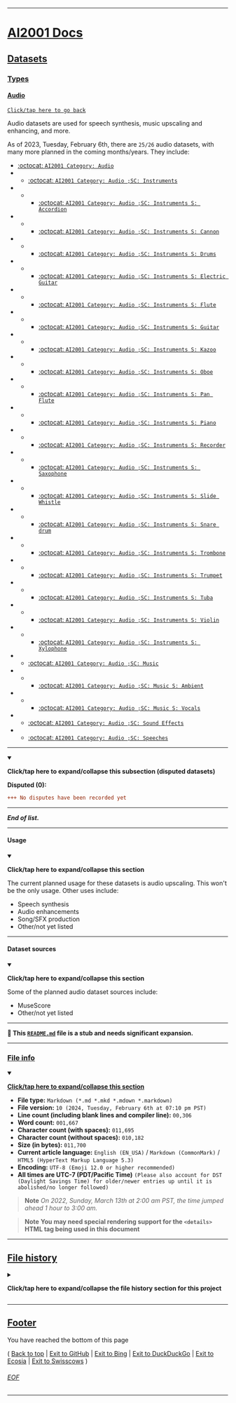 
***

# [AI2001 Docs](/Docs/)

## [Datasets](/Docs/Datasets/)

### [Types](/Docs/Datasets/Types/)

#### [Audio](#Audio)

[`Click/tap here to go back`](/Docs/Datasets/Types/)

Audio datasets are used for speech synthesis, music upscaling and enhancing, and more.

As of 2023, Tuesday, February 6th, there are `25/26` audio datasets, with many more planned in the coming months/years. They include:

- [:octocat: `AI2001 Category: Audio`](https://github.com/seanpm2001/AI2001_Category-Audio/)
- - [:octocat: `AI2001 Category: Audio ;SC: Instruments`](https://github.com/seanpm2001/AI2001_Category-Audio-SC-Instruments/)
- - - [:octocat: `AI2001 Category: Audio ;SC: Instruments S: Accordion`](https://github.com/seanpm2001/AI2001_Category-Audio-SC-Instruments-S-Accordion/)
- - - [:octocat: `AI2001 Category: Audio ;SC: Instruments S: Cannon`](https://github.com/seanpm2001/AI2001_Category-Audio-SC-Instruments-S-Cannon/)
- - - [:octocat: `AI2001 Category: Audio ;SC: Instruments S: Drums`](https://github.com/seanpm2001/AI2001_Category-Audio-SC-Instruments-S-Drums/)
- - - [:octocat: `AI2001 Category: Audio ;SC: Instruments S: Electric Guitar`](https://github.com/seanpm2001/AI2001_Category-Audio-SC-Instruments-S-Electric-Guitar/)
- - - [:octocat: `AI2001 Category: Audio ;SC: Instruments S: Flute`](https://github.com/seanpm2001/AI2001_Category-Audio-SC-Instruments-S-Flute/)
- - - [:octocat: `AI2001 Category: Audio ;SC: Instruments S: Guitar`](https://github.com/seanpm2001/AI2001_Category-Audio-SC-Instruments-S-Guitar/)
- - - [:octocat: `AI2001 Category: Audio ;SC: Instruments S: Kazoo`](https://github.com/seanpm2001/AI2001_Category-Audio-SC-Instruments-S-Kazoo/)
- - - [:octocat: `AI2001 Category: Audio ;SC: Instruments S: Oboe`](https://github.com/seanpm2001/AI2001_Category-Audio-SC-Instruments-S-Oboe/)
- - - [:octocat: `AI2001 Category: Audio ;SC: Instruments S: Pan Flute`](https://github.com/seanpm2001/AI2001_Category-Audio-SC-Instruments-S-Pan-Flute/)
- - - [:octocat: `AI2001 Category: Audio ;SC: Instruments S: Piano`](https://github.com/seanpm2001/AI2001_Category-Audio-SC-Instruments-S-Piano/)
- - - [:octocat: `AI2001 Category: Audio ;SC: Instruments S: Recorder`](https://github.com/seanpm2001/AI2001_Category-Audio-SC-Instruments-S-Recorder/)
- - - [:octocat: `AI2001 Category: Audio ;SC: Instruments S: Saxophone`](https://github.com/seanpm2001/AI2001_Category-Audio-SC-Instruments-S-Saxophone/)
- - - [:octocat: `AI2001 Category: Audio ;SC: Instruments S: Slide Whistle`](https://github.com/seanpm2001/AI2001_Category-Audio-SC-Instruments-S-Slide-whistle/)
- - - [:octocat: `AI2001 Category: Audio ;SC: Instruments S: Snare drum`](https://github.com/seanpm2001/AI2001_Category-Audio-SC-Instruments-S-Snare-Drum/)
- - - [:octocat: `AI2001 Category: Audio ;SC: Instruments S: Trombone`](https://github.com/seanpm2001/AI2001_Category-Audio-SC-Instruments-S-Trombone/)
- - - [:octocat: `AI2001 Category: Audio ;SC: Instruments S: Trumpet`](https://github.com/seanpm2001/AI2001_Category-Audio-SC-Instruments-S-Trumpet/)
- - - [:octocat: `AI2001 Category: Audio ;SC: Instruments S: Tuba`](https://github.com/seanpm2001/AI2001_Category-Audio-SC-Instruments-S-Tuba/)
- - - [:octocat: `AI2001 Category: Audio ;SC: Instruments S: Violin`](https://github.com/seanpm2001/AI2001_Category-Audio-SC-Instruments-S-Violin/)
- - - [:octocat: `AI2001 Category: Audio ;SC: Instruments S: Xylophone`](https://github.com/seanpm2001/AI2001_Category-Audio-SC-Instruments-S-Xylophone/)
- - [:octocat: `AI2001 Category: Audio ;SC: Music`](https://github.com/seanpm2001/AI2001_Category-Audio-SC-Music/)
- - - [:octocat: `AI2001 Category: Audio ;SC: Music S: Ambient`](https://github.com/seanpm2001/AI2001_Category-Audio-SC-Music-S-Ambient/)
- - - [:octocat: `AI2001 Category: Audio ;SC: Music S: Vocals`](https://github.com/seanpm2001/AI2001_Category-Audio-SC-Music-S-Vocals/)
- - [:octocat: `AI2001 Category: Audio ;SC: Sound Effects`](https://github.com/seanpm2001/AI2001_Category-Audio-SC-Sound_Effects/)
- - [:octocat: `AI2001 Category: Audio ;SC: Speeches`](https://github.com/seanpm2001/AI2001_Category-Audio-SC-Speeches/)

---

<details open><summary><p><b>Click/tap here to expand/collapse this subsection (disputed datasets)</b></p></summary>

**Disputed (0):**

```diff
+++ No disputes have been recorded yet
```

</details> <!-- End of disputed datasets subsection dropdown !-->

---

***End of list.***

</details> <!-- End of AUDIO datasets section dropdown !-->

***

#### Usage

<details open><summary><p><b>Click/tap here to expand/collapse this section</b></p></summary>

The current planned usage for these datasets is audio upscaling. This won't be the only usage. Other uses include:

- Speech synthesis
- Audio enhancements
- Song/SFX production
- Other/not yet listed

</details> <!-- End of usage dropdown !-->

***

#### Dataset sources

<details open><summary><p><b>Click/tap here to expand/collapse this section</b></p></summary>

Some of the planned audio dataset sources include:

- MuseScore
- Other/not yet listed

</details> <!-- End of dataset sources dropdown !-->

***

**🌱️ This [`README.md`](/Docs/Datasets/Types/Audio/README.md) file is a stub and needs significant expansion.**

***

### [File info](#File-info)

<details open><summary><p lang="en"><b><u>Click/tap here to expand/collapse this section</u></b></p></summary>

- **File type:** `Markdown (*.md *.mkd *.mdown *.markdown)`
- **File version:** `10 (2024, Tuesday, February 6th at 07:10 pm PST)`
- **Line count (including blank lines and compiler line):** `00,306`
- **Word count:** `001,667`
- **Character count (with spaces):** `011,695`
- **Character count (without spaces):** `010,182`
- **Size (in bytes):** `011,700`
- **Current article language:** `English (EN_USA)` / `Markdown (CommonMark)` / `HTML5 (HyperText Markup Language 5.3)`
- **Encoding:** `UTF-8 (Emoji 12.0 or higher recommended)`
- **All times are UTC-7 (PDT/Pacific Time)** `(Please also account for DST (Daylight Savings Time) for older/newer entries up until it is abolished/no longer followed)`

> **Note** _On 2022, Sunday, March 13th at 2:00 am PST, the time jumped ahead 1 hour to 3:00 am._

> **Note** **You may need special rendering support for the `<details>` HTML tag being used in this document**

</details>

***

## [File history](#File-history)

<details><summary><p lang="en"><b>Click/tap here to expand/collapse the file history section for this project</b></p></summary>

---

<details><summary><p lang="en"><b>Version 1 (2023, Tuesday, March 21st at 02:45 pm PST)</b></p></summary>

**This version was made by:** [`@seanpm2001`](https://github.com/seanpm2001/)

> **Note** _The first release._

> Changes:

- [x] Started the file
- [x] Added the `Title` section
- [x] Added the `File info` section
- [x] Listed 6 datasets
- [ ] No other changes in version 1

</details> <!-- V01 !-->

---

<details><summary><p lang="en"><b>Version 2 (2024, Saturday, January 27th at 05:48 pm PST)</b></p></summary>

**This version was made by:** [`@seanpm2001`](https://github.com/seanpm2001/)

> **Note** _The second release, now containing more datasets to go with the page, along with the standard page structure. A major revision._

- [x] Added 2 new datasets
- [x] Updated the `Title` section
- [x] Added the `Usage` section
- [x] Added the `Dataset sources` section
- [x] Updated the `File info` section
- [x] Added the `File history` section
- [x] Added the `Footer` section
- [ ] No other changes in version 2

</details> <!-- V02 !-->

---

<details><summary><p lang="en"><b>Version 3 (2024, Monday, January 29th at 05:20 pm PST)</b></p></summary>

**This version was made by:** [`@seanpm2001`](https://github.com/seanpm2001/)

> **Note** _The third release, now containing 2 new datasets, with a total of 10 repositories listed. Still a very small branch,_

- [x] Added 2 new datasets
- [x] Updated the `File info` section
- [x] Updated the `File history` section
- - [x] Added an entry for version 3
- [ ] No other changes in version 3

</details> <!-- V03 !-->

---

<details><summary><p lang="en"><b>Version 4 (2024, Tuesday, January 30th at 05:36 pm PST)</b></p></summary>

**This version was made by:** [`@seanpm2001`](https://github.com/seanpm2001/)

> **Note** _The fourth release, adding 2 additional datasets._

- [x] Added 2 new datasets
- [x] Updated the `File info` section
- [x] Updated the `File history` section
- - [x] Added an entry for version 4
- [ ] No other changes in version 4

</details> <!-- V04 !-->

---

<details><summary><p lang="en"><b>Version 5 (2024, Thursday, February 1st at 06:13 pm PST)</b></p></summary>

**This version was made by:** [`@seanpm2001`](https://github.com/seanpm2001/)

> **Note** _The fifth release, adding 4 additional datasets._

- [x] Added 4 new datasets
- [x] Updated the `File info` section
- [x] Updated the `File history` section
- - [x] Added an entry for version 5
- [ ] No other changes in version 5

</details> <!-- V05 !-->

---

<details><summary><p lang="en"><b>Version 6 (2024, Friday, February 2nd at 11:24 pm PST)</b></p></summary>

**This version was made by:** [`@seanpm2001`](https://github.com/seanpm2001/)

> **Note** _The sixth release, adding 2 additional datasets._

- [x] Added 2 new datasets
- [x] Updated the `File info` section
- [x] Updated the `File history` section
- - [x] Added an entry for version 6
- [ ] No other changes in version 6

</details> <!-- V06 !-->

---

<details><summary><p lang="en"><b>Version 7 (2024, Saturday, February 3rd at 11:13 pm PST)</b></p></summary>

**This version was made by:** [`@seanpm2001`](https://github.com/seanpm2001/)

> **Note** _The seventh release, adding 2 additional datasets._

- [x] Added 2 new datasets
- [x] Updated the `File info` section
- [x] Updated the `File history` section
- - [x] Added an entry for version 7
- [ ] No other changes in version 7

</details> <!-- V07 !-->

---

<details><summary><p lang="en"><b>Version 8 (2024, Sunday, February 4th at 06:47 pm PST)</b></p></summary>

**This version was made by:** [`@seanpm2001`](https://github.com/seanpm2001/)

> **Note** _The eighth release, adding 2 additional datasets._

- [x] Added 2 new datasets
- [x] Updated the `File info` section
- [x] Updated the `File history` section
- - [x] Added an entry for version 8
- [ ] No other changes in version 8

</details> <!-- V08 !-->

---

<details><summary><p lang="en"><b>Version 9 (2024, Monday, February 5th at 07:06 pm PST)</b></p></summary>

**This version was made by:** [`@seanpm2001`](https://github.com/seanpm2001/)

> **Note** _The ninth release, adding 2 additional datasets._

- [x] Added 2 new datasets
- [x] Updated the `File info` section
- [x] Updated the `File history` section
- - [x] Added an entry for version 9
- [ ] No other changes in version 9

</details> <!-- V09 !-->

---

<details><summary><p lang="en"><b>Version 10 (2024, Tuesday, February 6th at 07:10 pm PST)</b></p></summary>

**This version was made by:** [`@seanpm2001`](https://github.com/seanpm2001/)

> **Note** _The tenth release, adding 2 additional datasets._

- [x] Added 2 new datasets
- [x] Updated the `File info` section
- [x] Updated the `File history` section
- - [x] Added an entry for version 10
- [ ] No other changes in version 10

</details> <!-- V10 !-->

---

End of file history

</details> <!-- File history = END !-->

***

## [Footer](#Footer)

You have reached the bottom of this page

( [Back to top](#AI2001-Docs) | [Exit to GitHub](https://github.com/) | [Exit to Bing](https://bing.com/) | [Exit to DuckDuckGo](https://duckduckgo.com/) | [Exit to Ecosia](https://www.ecosia.org/) | [Exit to Swisscows](https://swisscows.com/) ) 

###### [EOF](#EOF)

***

